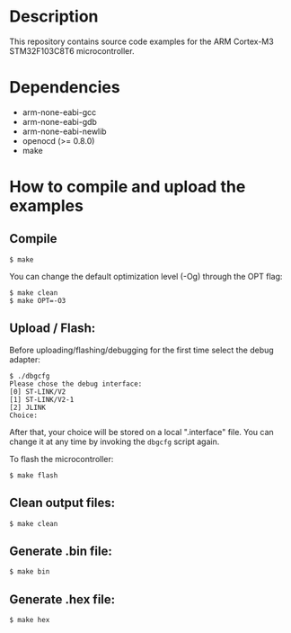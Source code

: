 # Description
This repository contains source code examples for the ARM Cortex-M3 STM32F103C8T6 microcontroller.

# Dependencies

* arm-none-eabi-gcc
* arm-none-eabi-gdb
* arm-none-eabi-newlib
* openocd (>= 0.8.0)
* make

# How to compile and upload the examples

## Compile
```
$ make
```
You can change the default optimization level (-Og) through the OPT flag:
```
$ make clean
$ make OPT=-O3
```

## Upload / Flash:
Before uploading/flashing/debugging for the first time select the debug adapter:
```
$ ./dbgcfg
Please chose the debug interface:
[0] ST-LINK/V2
[1] ST-LINK/V2-1
[2] JLINK
Choice:
```
After that, your choice will be stored on a local ".interface" file. You can change it at any time by invoking the ```dbgcfg``` script again.

To flash the microcontroller:
```
$ make flash
```

## Clean output files:
```
$ make clean
```

## Generate .bin file:
```
$ make bin
```

## Generate .hex file:
```
$ make hex
```

